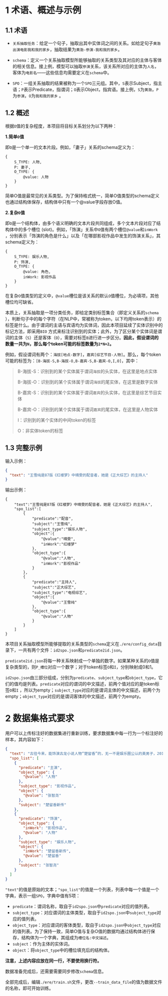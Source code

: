 # 1 术语、概述与示例

## 1.1 术语

- `关系抽取任务`：给定一个句子，抽取出其中实体词之间的关系。如给定句子`黄渤出演电影我和我的家乡`，抽取结果为`黄渤-参演-我和我的家乡`。

- `schema`：定义一个关系抽取模型所能够抽取的关系类型及其对应的主体与客体的相关信息。接上例，模型可以抽取`参演`关系，该关系所对应的主体为`人名`，客体为`电影名`——这些信息均需要定义在`schema`中。

- `SPO`：一组关系抽取的结果被称为一个`SPO`三元组。其中，`S`表示Subject，指主语；`P`表示Predicate，指谓词；`O`表示Object，指宾语。接上例，`S`为`黄渤`，`P`为`参演`，`O`为`我和我的家乡`
  。

## 1.2 概述

根据`O`值的复杂程度，本项目将目标关系划分为以下两种：

**1.简单`O`值**

即`O`是一个单一的文本片段。例如，「妻子」关系的schema定义为：

```text
{
    S_TYPE: 人物,
    P: 妻子,
    O_TYPE: {
        @value: 人物
    }
}
```

简单O值是最常见的关系类型。为了保持格式统一，简单O值类型的schema定义也通过结构体保存，结构体中只有一个@value字段存放O值。

**2.复杂`O`值**

即`O`是一个结构体，由多个语义明确的文本片段共同组成，多个文本片段对应了结构体中的多个槽位 (slot)。例如，「饰演」关系中`O`值有两个槽位`@value`和`inWork`
，分别表示「饰演的角色是什么」以及「在哪部影视作品中发生的饰演关系」，其schema定义为：

```text
{
    S_TYPE: 娱乐人物,
    P: 饰演,
    O_TYPE: {
        @value: 角色,
        inWork: 影视作品
    }
}
```

在复杂`O`值类型的定义中，`@value`槽位是该关系的默认`O`值槽位，为必填项，其他槽位均可缺省。

本质上，关系抽取是一项分类任务，即给定类别标签集合（即定义关系的`schema`
），判断句子中的每个字符（在NLP中，常被称为token，以下均用token表示）的标签是什么。由于谓词的主语与宾语均为实体词，因此本项目延续了实体识别中的标记方法，即采用`BIO`
方式来标注识别到的实体；此外，为了区分某个实体词是谓词的主体（`S`）还是客体（`O`），需要对标签`B`进行进一步区分。**因此，假设谓词的数量一共为`N`，那么每个token可能的标签数量为`2*N+2`。**

例如，假设谓词有两个：`海拔[地点-数字]`，`嘉宾[综艺节目-人物]`。那么，每个token可能的标签为：`[B-海拔-S,B-海拔-O,B-嘉宾-S,B-嘉宾-O,I,O]`，其中：

> B-海拔-S：识别到的某个实体属于谓词`海拔`的头实体，在这里是地点实体
>
> B-海拔-O：识别到的某个实体属于谓词`海拔`的尾实体，在这里是数字实体
>
> B-嘉宾-S：识别到的某个实体属于谓词`嘉宾`的头实体，在这里是综艺节目实体
>
> B-嘉宾-O：识别到的某个实体属于谓词`嘉宾`的尾实体，在这里是人物实体
>
> I：识别到的某个实体的中间token的标签
>
> O：非实体token的标签

## 1.3 完整示例

输入示例：

```json
{
  "text": "王雪纯是87版《红楼梦》中晴雯的配音者，她是《正大综艺》的主持人"
}
```

输出示例：

```text
{
    "text":"王雪纯是87版《红楼梦》中晴雯的配音者，她是《正大综艺》的主持人",
    "spo_list":[
        {
            "predicate":"配音",
            "subject":"王雪纯",
            "subject_type":"娱乐人物",
            "object":{
                "@value":"晴雯",
                "inWork":"红楼梦"
            },
            "object_type":{
                "@value":"人物",
                "inWork":"影视作品"
            }
        },
        {
            "predicate":"主持人",
            "subject":"正大综艺",
            "subject_type":"电视综艺",
            "object":{
                "@value":"王雪纯"
            },
            "object_type":{
                "@value":"人物"
            }
        }
    ]
}
```

本项目关系抽取模型所能够提取的关系类型的`schema`定义在`./ere/config_data`目录下，一共有两个文件：`id2spo.json`和`predicate2id.json`。

`predicate2id.json`将每一种关系映射成一个单独的数字。如果某种关系的`O`值是复杂类型的，则`P_槽位`对应一个数字；对于token标签`O`和`I`，分别映射成0和1。

`id2spo.json`由三部分组成，分别为`predicate`、`subject_type`和`object_type`，它们的值均是列表。`predicate`对应的谓词的中文描述，前两个值对应的是token标签`O`和`I`
，所以为empty；`subject_type`对应的是谓词主体的中文描述，前两个为empty；`object_type`对应的是谓词客体的中文描述，前两个为empty。

# 2 数据集格式要求

用户可以上传标注好的数据集进行重新训练，要求数据集中每一行为一个标注好的样本，其内容如下：
```json
{
  "text": "古往今来，能饰演古龙小说人物“楚留香”的，无一不是娱乐圈公认的美男子，2011年，36岁的张智尧在《楚留香新传》里饰演楚留香，依旧帅得让人无法自拔",
  "spo_list": [
    {
      "predicate": "主演",
      "object_type": {
        "@value": "人物"
      },
      "subject_type": "影视作品",
      "object": {
        "@value": "张智尧"
      },
      "subject": "楚留香新传"
    },
    {
      "predicate": "饰演",
      "object_type": {
        "inWork": "影视作品",
        "@value": "人物"
      },
      "subject_type": "娱乐人物",
      "object": {
        "inWork": "楚留香新传",
        "@value": "楚留香"
      },
      "subject": "张智尧"
    }
  ]
}
```
`"text"`的值是原始的文本；`"spo_list"`的值是一个列表，列表中每一个值是一个字典，表示一组`SPO`，字典中值有5项：

- `predicate`：谓词名称，取自于`id2spo.json`中`predicate`对应的值列表。
- `subject_type`：对应谓词的主体类型，取自于`id2spo.json`中`subject_type`对应的值列表。
- `object_type`：对应谓词的客体类型，取自于`id2spo.json`中`object_type`对应的值列表。为了保持一致，简单O值与复杂O值的数据均通过结构体进行保存，结构体为一个字典，其组成为`槽位名:中文描述`。
- `subject`：作为主体的实体词。
- `object`：将`object_type`中的槽位填充后的结构体。

**注意，上述内容应放在同一行，不要使用换行符。**

数据准备完成后，还需要需要同步修改`schema`信息。

全部完成后，编辑`./ere/train.sh`文件，更改`--train_data_file`的值为数据文件的名称，即可开始训练。
